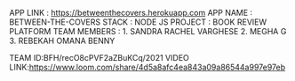 APP LINK : https://betweenthecovers.herokuapp.com
APP NAME : BETWEEN-THE-COVERS
STACK : NODE JS
PROJECT : BOOK REVIEW PLATFORM
TEAM MEMBERS : 1. SANDRA RACHEL VARGHESE
               2. MEGHA G
               3. REBEKAH OMANA BENNY
               
TEAM ID:BFH/recO8cPVF2aZBuKCq/2021
VIDEO LINK:https://www.loom.com/share/4d5a8afc4ea843a09a86544a997e97eb
